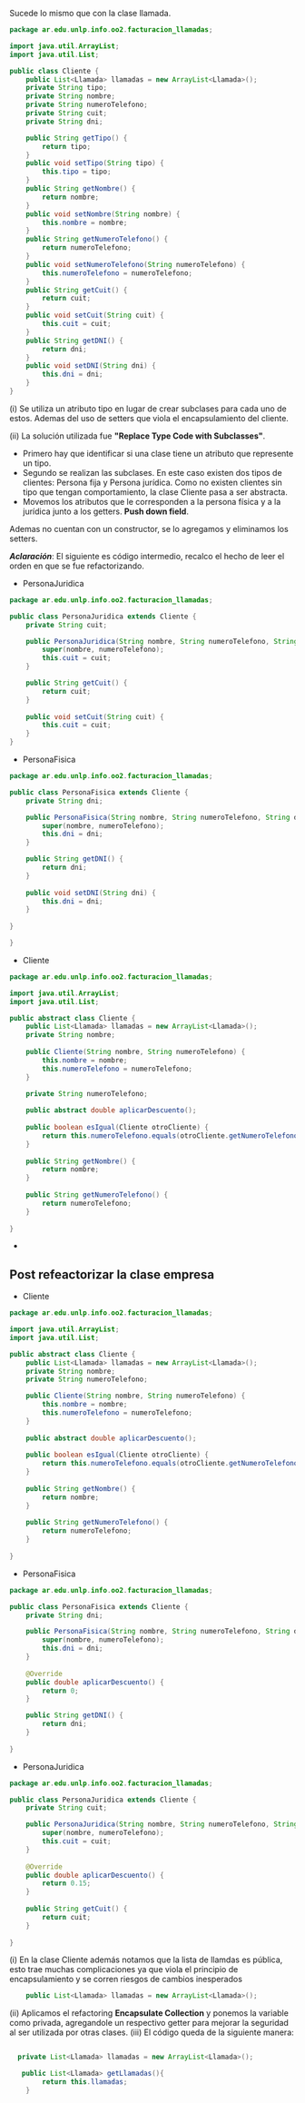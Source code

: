 Sucede lo mismo que con la clase llamada.
```java
package ar.edu.unlp.info.oo2.facturacion_llamadas;

import java.util.ArrayList;
import java.util.List;

public class Cliente {
	public List<Llamada> llamadas = new ArrayList<Llamada>();
	private String tipo;
	private String nombre;
	private String numeroTelefono;
	private String cuit;
	private String dni;

	public String getTipo() {
		return tipo;
	}
	public void setTipo(String tipo) {
		this.tipo = tipo;
	}
	public String getNombre() {
		return nombre;
	}
	public void setNombre(String nombre) {
		this.nombre = nombre;
	}
	public String getNumeroTelefono() {
		return numeroTelefono;
	}
	public void setNumeroTelefono(String numeroTelefono) {
		this.numeroTelefono = numeroTelefono;
	}
	public String getCuit() {
		return cuit;
	}
	public void setCuit(String cuit) {
		this.cuit = cuit;
	}
	public String getDNI() {
		return dni;
	}
	public void setDNI(String dni) {
		this.dni = dni;
	}
}

```

(i) Se utiliza un atributo tipo en lugar de crear subclases para cada uno de estos. Ademas del uso de setters que viola el encapsulamiento del cliente.

(ii) La solución utilizada fue **"Replace Type Code with Subclasses"**.
- Primero hay que identificar si una clase tiene un atributo que represente un tipo.
- Segundo se realizan las subclases. En este caso existen dos tipos de clientes: Persona fija y Persona jurídica. Como no existen clientes sin tipo que tengan comportamiento, la clase Cliente pasa a ser abstracta.
- Movemos los atributos que le corresponden a la persona física y a la jurídica junto a los getters. **Push down field**. 

Ademas no cuentan con un constructor, se lo agregamos y eliminamos los setters.

***Aclaración***: El siguiente es código intermedio, recalco el hecho de leer el orden en que se fue refactorizando.

- PersonaJuridica
```java
package ar.edu.unlp.info.oo2.facturacion_llamadas;

public class PersonaJuridica extends Cliente {
	private String cuit;

	public PersonaJuridica(String nombre, String numeroTelefono, String cuit) {
		super(nombre, numeroTelefono);
		this.cuit = cuit;
	}

	public String getCuit() {
		return cuit;
	}
	
	public void setCuit(String cuit) {
		this.cuit = cuit;
	}
}
```
- PersonaFisica
```java
package ar.edu.unlp.info.oo2.facturacion_llamadas;

public class PersonaFisica extends Cliente {
	private String dni;

	public PersonaFisica(String nombre, String numeroTelefono, String dni) {
		super(nombre, numeroTelefono);
		this.dni = dni;
	}

	public String getDNI() {
		return dni;
	}
	
	public void setDNI(String dni) {
		this.dni = dni;
	}
	
}

}
```
- Cliente
```java
package ar.edu.unlp.info.oo2.facturacion_llamadas;

import java.util.ArrayList;
import java.util.List;

public abstract class Cliente {
	public List<Llamada> llamadas = new ArrayList<Llamada>();
	private String nombre;
	
	public Cliente(String nombre, String numeroTelefono) {
		this.nombre = nombre;
		this.numeroTelefono = numeroTelefono;
	}

	private String numeroTelefono;
	
	public abstract double aplicarDescuento();
	
	public boolean esIgual(Cliente otroCliente) {
		return this.numeroTelefono.equals(otroCliente.getNumeroTelefono());
	}
	
	public String getNombre() {
		return nombre;
	}
	
	public String getNumeroTelefono() {
		return numeroTelefono;
	}
	
}
```

-
## Post refeactorizar la clase empresa
- Cliente
```java
package ar.edu.unlp.info.oo2.facturacion_llamadas;

import java.util.ArrayList;
import java.util.List;

public abstract class Cliente {
	public List<Llamada> llamadas = new ArrayList<Llamada>();
	private String nombre;
	private String numeroTelefono;

	public Cliente(String nombre, String numeroTelefono) {
		this.nombre = nombre;
		this.numeroTelefono = numeroTelefono;
	}
	
	public abstract double aplicarDescuento();
	
	public boolean esIgual(Cliente otroCliente) {
		return this.numeroTelefono.equals(otroCliente.getNumeroTelefono());
	}
	
	public String getNombre() {
		return nombre;
	}
	
	public String getNumeroTelefono() {
		return numeroTelefono;
	}
	
}
```

- PersonaFisica
```java
package ar.edu.unlp.info.oo2.facturacion_llamadas;

public class PersonaFisica extends Cliente {
	private String dni;

	public PersonaFisica(String nombre, String numeroTelefono, String dni) {
		super(nombre, numeroTelefono);
		this.dni = dni;
	}
	
	@Override
	public double aplicarDescuento() {
		return 0;
	}

	public String getDNI() {
		return dni;
	}
	
}
```

- PersonaJuridica
```java
package ar.edu.unlp.info.oo2.facturacion_llamadas;

public class PersonaJuridica extends Cliente {
	private String cuit;

	public PersonaJuridica(String nombre, String numeroTelefono, String cuit) {
		super(nombre, numeroTelefono);
		this.cuit = cuit;
	}
	
	@Override
	public double aplicarDescuento() {
		return 0.15;
	}
	
	public String getCuit() {
		return cuit;
	}
	
}
```

(i) En la clase Cliente además notamos que la lista de llamdas es pública, esto trae muchas complicaciones ya que viola el principio de encapsulamiento y se corren riesgos de cambios inesperados
```java
	public List<Llamada> llamadas = new ArrayList<Llamada>();
```

(ii) Aplicamos el refactoring **Encapsulate Collection** y ponemos la variable como privada, agregandole un respectivo getter para mejorar la seguridad al ser utilizada por otras clases.
(iii) El código queda de la siguiente manera:

```java

  private List<Llamada> llamadas = new ArrayList<Llamada>();

   public List<Llamada> getLlamadas(){
		return this.llamadas;
	}


```
